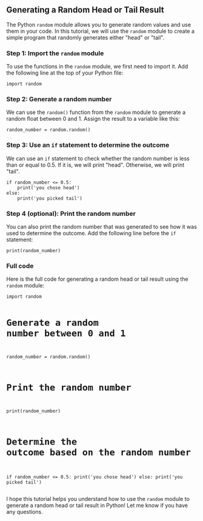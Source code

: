 <h2>Generating a Random Head or Tail Result</h2>
<p>The Python <code>random</code> module allows you to generate random values and use them in your code. In this tutorial, we will use the <code>random</code> module to create a simple program that randomly generates either "head" or "tail".</p>
<h3>Step 1: Import the <code>random</code> module</h3>
<p>To use the functions in the <code>random</code> module, we first need to import it. Add the following line at the top of your Python file:</p>
<pre><code>import random
</code></pre>
<h3>Step 2: Generate a random number</h3>
<p>We can use the <code>random()</code> function from the <code>random</code> module to generate a random float between 0 and 1. Assign the result to a variable like this:</p>
<pre><code>random_number = random.random()
</code></pre>
<h3>Step 3: Use an <code>if</code> statement to determine the outcome</h3>
<p>We can use an <code>if</code> statement to check whether the random number is less than or equal to 0.5. If it is, we will print "head". Otherwise, we will print "tail".</p>
<pre><code>if random_number <= 0.5:
    print('you chose head')
else:
    print('you picked tail')
</code></pre>
<h3>Step 4 (optional): Print the random number</h3>
<p>You can also print the random number that was generated to see how it was used to determine the outcome. Add the following line before the <code>if</code> statement:</p>
<pre><code>print(random_number)
</code></pre>
<h3>Full code</h3>
<p>Here is the full code for generating a random head or tail result using the <code>random</code> module:</p>
<pre><code>import random

# Generate a random number between 0 and 1
random_number = random.random()

# Print the random number
print(random_number)

# Determine the outcome based on the random number
if random_number <= 0.5:
    print('you chose head')
else:
    print('you picked tail')
</code></pre>
<p>I hope this tutorial helps you understand how to use the <code>random</code> module to generate a random head or tail result in Python! Let me know if you have any questions.</p>
